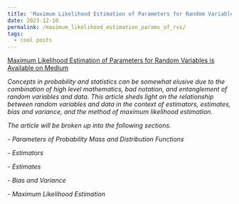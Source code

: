 ```yaml
---
title: 'Maximum Likelihood Estimation of Parameters for Random Variables'
date: 2023-12-10
permalink: /maximum_likelihood_estimation_params_of_rvs/
tags:
  - cool posts
---
```


[Maximum Likelihood Estimation of Parameters for Random Variables is Available on Medium](https://towardsdatascience.com/maximum-likelihood-estimation-4a1a866dfa70)

*Concepts in probability and statistics can be somewhat elusive due to the combination of high level mathematics, bad notation, and entanglement of random variables and data. This article sheds light on the relationship between random variables and data in the context of estimators, estimates, bias and variance, and the method of maximum likelihood estimation.*

*The article will be broken up into the following sections.*

*- Parameters of Probability Mass and Distribution Functions*

*- Estimators*

*- Estimates*

*- Bias and Variance*

*- Maximum Likelihood Estimation*
